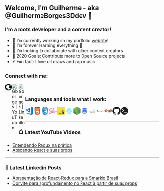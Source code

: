 ## Welcome, I'm Guilherme - aka @GuilhermeBorges3Ddev 👋

### I'm a roots developer and a content creator!
- 🔭 I’m currently working on my portfolio [website]!
- 🌱 I’m forever learning everything 🤣
- 👯 I’m looking to collaborate with other content creators
- 🥅 2020 Goals: Contribute more to Open Source projects
- ⚡ Fun fact: I love oil draws and rap music

### Connect with me:

[<img align="left" alt="guilhermeborges.dev" width="22px" src="https://raw.githubusercontent.com/iconic/open-iconic/master/svg/globe.svg" />][website]
[<img align="left" alt="Gborges | YouTube" width="22px" src="https://cdn.jsdelivr.net/npm/simple-icons@v3/icons/youtube.svg" />][youtube]
[<img align="left" alt="Gborges | LinkedIn" width="22px" src="https://cdn.jsdelivr.net/npm/simple-icons@v3/icons/linkedin.svg" />][linkedin]

<br />

### Languages and tools what i work:

<img align="left" alt="Visual Studio Code" width="26px" src="https://raw.githubusercontent.com/github/explore/80688e429a7d4ef2fca1e82350fe8e3517d3494d/topics/visual-studio-code/visual-studio-code.png" />
<img align="left" alt="HTML5" width="26px" src="https://raw.githubusercontent.com/github/explore/80688e429a7d4ef2fca1e82350fe8e3517d3494d/topics/html/html.png" />
<img align="left" alt="CSS3" width="26px" src="https://raw.githubusercontent.com/github/explore/80688e429a7d4ef2fca1e82350fe8e3517d3494d/topics/css/css.png" />
<img align="left" alt="Sass" width="26px" src="https://raw.githubusercontent.com/github/explore/80688e429a7d4ef2fca1e82350fe8e3517d3494d/topics/sass/sass.png" />
<img align="left" alt="JavaScript" width="26px" src="https://raw.githubusercontent.com/github/explore/80688e429a7d4ef2fca1e82350fe8e3517d3494d/topics/javascript/javascript.png" />
<img align="left" alt="React" width="26px" src="https://raw.githubusercontent.com/github/explore/80688e429a7d4ef2fca1e82350fe8e3517d3494d/topics/react/react.png" />
<img align="left" alt="Node.js" width="26px" src="https://raw.githubusercontent.com/github/explore/80688e429a7d4ef2fca1e82350fe8e3517d3494d/topics/nodejs/nodejs.png" />
<img align="left" alt="SQL" width="26px" src="https://raw.githubusercontent.com/github/explore/80688e429a7d4ef2fca1e82350fe8e3517d3494d/topics/sql/sql.png" />
<img align="left" alt="MySQL" width="26px" src="https://raw.githubusercontent.com/github/explore/80688e429a7d4ef2fca1e82350fe8e3517d3494d/topics/mysql/mysql.png" />
<img align="left" alt="MongoDB" width="26px" src="https://raw.githubusercontent.com/github/explore/80688e429a7d4ef2fca1e82350fe8e3517d3494d/topics/mongodb/mongodb.png" />
<img align="left" alt="Git" width="26px" src="https://raw.githubusercontent.com/github/explore/80688e429a7d4ef2fca1e82350fe8e3517d3494d/topics/git/git.png" />
<img align="left" alt="GitHub" width="26px" src="https://raw.githubusercontent.com/github/explore/78df643247d429f6cc873026c0622819ad797942/topics/github/github.png" />
<img align="left" alt="Linux" width="26px" src="https://raw.githubusercontent.com/github/explore/80688e429a7d4ef2fca1e82350fe8e3517d3494d/topics/terminal/terminal.png" />

<br />
<br />

---

### 📺 Latest YouTube Videos
<!-- YOUTUBE:START -->
- [Entendendo Redux na prática](https://www.youtube.com/watch?v=JMJAd4R-SAw&t=330s)
- [Aplicando React e suas props](https://www.youtube.com/watch?v=aMtguyjb5ss)
<!-- YOUTUBE:END -->

---

### 📕 Latest Linkedin Posts
<!-- BLOG-POST-LIST:START -->
- [Apresentação de React-Redux para a Smarkio Brasil](https://www.linkedin.com/feed/update/urn:li:activity:6652391857160540160/)
- [Convite para aprofundamento no React à partir de suas props](https://www.linkedin.com/posts/guilherme-borges-546158150_que-tal-se-aprofundar-um-pouco-mais-sobre-activity-6700630677152432128-LJVE)
<!-- BLOG-POST-LIST:END -->

<!--<img align="left" alt="Guilherme's Github Stats" src="https://github-readme-stats.vercel.app/api?username=GuilhermeBorges3Ddev&show_icons=true&hide_border=true" />-->

[website]: https://www.guilhermeborges.dev/
[youtube]: https://www.youtube.com/channel/UCMHtsITvjsvOoA7f2gNLL0Q
[instagram]: https://www.instagram.com/coderclubofficial/
[linkedin]: https://www.linkedin.com/in/guilherme-borges-546158150/
